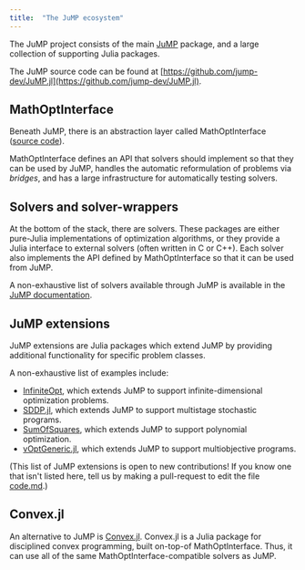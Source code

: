 ```yaml
---
title:  "The JuMP ecosystem"
---
```


The JuMP project consists of the main [JuMP](https://github.com/jump-dev/JuMP.jl)
package, and a large collection of supporting Julia packages.

The JuMP source code can be found at [https://github.com/jump-dev/JuMP.jl](https://github.com/jump-dev/JuMP.jl).

## MathOptInterface

Beneath JuMP, there is an abstraction layer called MathOptInterface 
([source code](https://github.com/jump-dev/MathOptInterface.jl)). 

MathOptInterface defines an API that solvers should implement so that they can 
be used by JuMP, handles the automatic reformulation of problems via _bridges_, 
and has a large infrastructure for automatically testing solvers.

## Solvers and solver-wrappers

At the bottom of the stack, there are solvers. These packages are either 
pure-Julia implementations of optimization algorithms, or they provide a Julia
interface to external solvers (often written in C or C++). Each solver also 
implements the API defined by MathOptInterface so that it can be used from JuMP.

A non-exhaustive list of solvers available through JuMP is available in the
[JuMP documentation](https://jump.dev/JuMP.jl/stable/installation/#Getting-Solvers-1).

## JuMP extensions

JuMP extensions are Julia packages which extend JuMP by providing additional
functionality for specific problem classes.

A non-exhaustive list of examples include:
 * [InfiniteOpt](https://github.com/pulsipher/InfiniteOpt.jl), which extends 
   JuMP to support infinite-dimensional optimization problems.
 * [SDDP.jl](https://github.com/odow/SDDP.jl), which extends JuMP to support 
   multistage stochastic programs.
 * [SumOfSquares](https://github.com/jump-dev/SumOfSquares.jl), which extends
   JuMP to support polynomial optimization.
 * [vOptGeneric.jl](https://github.com/vOptSolver/vOptGeneric.jl), which extends 
   JuMP to support multiobjective programs.
 
(This list of JuMP extensions is open to new contributions! If you know one that 
isn't listed here, tell us by making a pull-request to edit the file [code.md](https://github.com/jump-dev/jump-dev.github.io/blob/master/pages/code.md).)

## Convex.jl

An alternative to JuMP is [Convex.jl](https://jump.dev/Convex.jl/stable/). 
Convex.jl is a Julia package for disciplined convex programming, built on-top-of
MathOptInterface. Thus, it can use all of the same MathOptInterface-compatible
solvers as JuMP.
